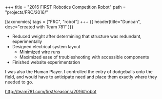 +++
title = "2016 FIRST Robotics Competition Robot"
path = "projects/FRC/2016/"

[taxonomies]
tags = ["FRC", "robot"]
+++
{{ header(title="Duncan", desc="created with Team 781" )}}

- Reduced weight after determining that structure was redundant, experimentally
- Designed electrical system layout
	- Minimized wire runs
	- Maximized ease of troubleshooting with accessible components
- Finished website experimentation 

I was also the Human Player. I controlled the entry of dodgeballs onto the field, and would have to anticipate need and place them exactly where they needed to go.

http://team781.com/first/seasons/2016#robot